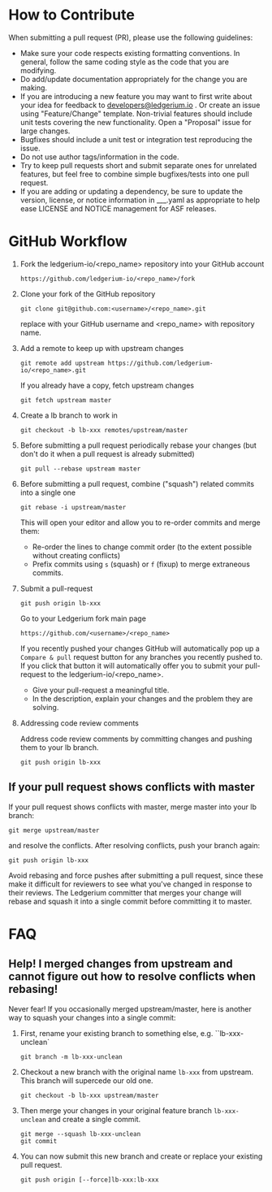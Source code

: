 # How to Contribute
When submitting a pull request (PR), please use the following guidelines:
* Make sure your code respects existing formatting conventions. In general, follow the same coding style as the code that you are modifying.
* Do add/update documentation appropriately for the change you are making.
* If you are introducing a new feature you may want to first write about your idea for feedback to developers@ledgerium.io . Or create an issue using "Feature/Change" template. Non-trivial features should include unit tests covering the new functionality. Open a "Proposal" issue for large changes.
* Bugfixes should include a unit test or integration test reproducing the issue.
* Do not use author tags/information in the code.
* Try to keep pull requests short and submit separate ones for unrelated features, but feel free to combine simple bugfixes/tests into one pull request.
* If you are adding or updating a dependency, be sure to update the version, license, or notice information in ___.yaml as appropriate to help ease LICENSE and NOTICE management for ASF releases.

# GitHub Workflow
1. Fork the ledgerium-io/<repo_name> repository into your GitHub account

    `https://github.com/ledgerium-io/<repo_name>/fork`
2. Clone your fork of the GitHub repository
    ```
    git clone git@github.com:<username>/<repo_name>.git 
    ```
    replace <username> with your GitHub username and <repo_name> with repository name.
3. Add a remote to keep up with upstream changes
    ```
    git remote add upstream https://github.com/ledgerium-io/<repo_name>.git
    ```
    If you already have a copy, fetch upstream changes
    ```
    git fetch upstream master
    ```
4. Create a lb branch to work in
    ```
    git checkout -b lb-xxx remotes/upstream/master
    ```
5. Before submitting a pull request periodically rebase your changes (but don't do it when a pull request is already submitted)
    ```
    git pull --rebase upstream master
    ```
6. Before submitting a pull request, combine ("squash") related commits into a single one
    ``` 
    git rebase -i upstream/master
    ```
    This will open your editor and allow you to re-order commits and merge them:
    * Re-order the lines to change commit order (to the extent possible without creating conflicts)
    * Prefix commits using `s` (squash) or `f` (fixup) to merge extraneous commits.
7. Submit a pull-request
    ``` 
    git push origin lb-xxx
    ```
    Go to your Ledgerium fork main page
    ``` 
    https://github.com/<username>/<repo_name>
    ```
    If you recently pushed your changes GitHub will automatically pop up a `Compare & pull` request button for any branches you recently pushed to. If you click that button it will automatically offer you to submit your pull-request to the ledgerium-io/<repo_name>.
    * Give your pull-request a meaningful title.
    * In the description, explain your changes and the problem they are solving.
8. Addressing code review comments

    Address code review comments by committing changes and pushing them to your lb branch.
    ``` 
    git push origin lb-xxx 
    ```
## If your pull request shows conflicts with master
If your pull request shows conflicts with master, merge master into your lb branch:
```
git merge upstream/master
```
and resolve the conflicts. After resolving conflicts, push your branch again:
```
git push origin lb-xxx
```
Avoid rebasing and force pushes after submitting a pull request, since these make it difficult for reviewers to see what you've changed in response to their reviews. The Ledgerium committer that merges your change will rebase and squash it into a single commit before committing it to master.
# FAQ   
## Help! I merged changes from upstream and cannot figure out how to resolve conflicts when rebasing!

Never fear! If you occasionally merged upstream/master, here is another way to squash your changes into a single commit:    
1. First, rename your existing branch to something else, e.g. ``lb-xxx-unclean`
    ``` 
    git branch -m lb-xxx-unclean
    ```

2. Checkout a new branch with the original name `lb-xxx` from upstream. This branch will supercede our old one.
    ```
    git checkout -b lb-xxx upstream/master
    ```
3. Then merge your changes in your original feature branch `lb-xxx-unclean` and create a single commit.
     ```
    git merge --squash lb-xxx-unclean
    git commit
    ```
4. You can now submit this new branch and create or replace your existing pull request.
    ```
    git push origin [--force]lb-xxx:lb-xxx
    ```
